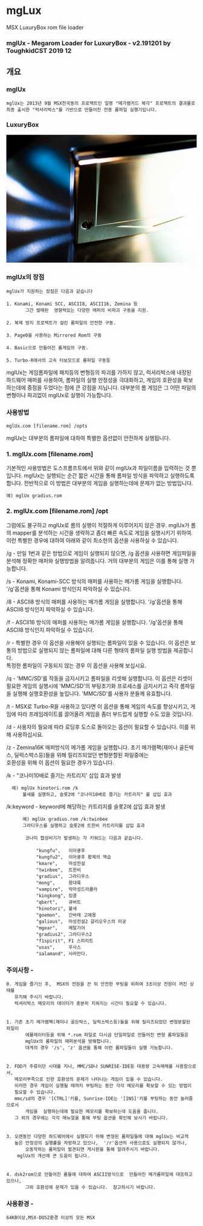 # mgLux
MSX LuxuryBox rom file loader

### mglUx - Megarom Loader for LuxuryBox -  v2.191201 by ToughkidCST 2019 12






## 개요

### mglUx       
	mglUx는 2013년 9월 MSX천국동의 프로젝트인 일명 "메가램카드 복각" 프로젝트의 결과물로 
	최종 출시한 "럭셔리박스"를 기반으로 만들어진 전용 롬파일 실행기입니다. 
  
### LuxuryBox
![LuxuryBox](mgLux.jpg)


### mglUx의 장점
 	
	mglUx가 지원하는 장점은 다음과 같습니다 
  
  	1. Konami, Konami SCC, ASCII8, ASCII16, Zemina 등 
     	   그간 발매된  영향력있는 다양한 매퍼의 비파괴 구동을 지원. 
  	
	2. 복제 방지 프로텍트가 걸린 롬파일의 안전한 구동. 
	
	3. Page0을 사용하는 Mirrored Rom의 구동
  	
	4. Basic으로 만들어진 롬게임의 구동. 
  	
	5. Turbo-R에서의 고속 터보모드로 롬파일 구동등 

  mglUx는 게임롬파일에 패치등의 변형등의 파괴를 가하지 않고, 
  럭셔리박스에 내장된 하드웨어 매퍼를 사용하여, 롬파일의 실행 안정성을 극대화하고, 
  게임의 호환성을 확보하는데에 중점을 두었다는 점에 큰 강점을 지닙니다. 
  대부분의 롬 게임은 그 어떤 파일의 변형이나 파괴없이 mglUx로 실행이 가능합니다. 
  

### 사용방법
	
	mglUx.com [filename.rom] /opts

  mglUx는 대부분의 롬파일에 대하여 특별한 옵션없이 안전하게 실행됩니다. 
   

###  1. mglUx.com [filename.rom] 
  
  기본적인 사용방법은 도스프롬프트에서 위와 같이 mglUx과 파일이름을 입력하는 것 뿐입니다. 
  mglUx는 실행되는 순간 짧은 시간을 통해 롬파일 방식을 파악하고 실행하도록 합니다. 
  전반적으로 이 방법은 대부분의 게임을 실행하는데에 문제가 없는 방법입니다. 

   	예) mglUx gradius.rom  

###  2. mglUx.com  [filename.rom] /opt
  
   그럼에도 불구하고 
   mglUx로 롬의 실행이 적절하게 이루어지지 않은 경우. 
   mglUx가 롬의 mapper를 분석하는 시간을 생략하고 좀더 빠른 속도로 게임을 실행시키기 위하여. 
   이런 특별한 경우에 대하여 아래와 같이 최소한의 옵션을 사용하실 수 있습니다.

   /g - 만일 1번과 같은 방법으로 게임이 실행되지 않으면, /g 옵션을 사용하면
        게임파일을 분석해 정확한 매퍼와 실행방법을 알려줍니다. 
        거의 대부분의 게임은 이를 통해 실행 가능합니다. 

   /s - Konami, Konami-SCC 방식의 매퍼를 사용하는 메가롬 게임을 실행합니다. 
        '/g'옵션을 통해  Konami 방식인지 파악하실 수 있습니다. 

   /8 - ASCII8  방식의 매퍼를 사용하는 메가롬 게임을 실행합니다. 
        '/g'옵션을 통해 ASCII8 방식인지 파악하실 수 있습니다. 

   /f - ASCII16 방식의 매퍼를 사용하는 메가롬 게임을 실행합니다. 
        '/g'옵션을 통해 ASCII8 방식인지 파악하실 수 있습니다. 

   /r - 특별한 경우 이 옵션을 사용해야 실행되는 롬파일이 있을 수 있습니다. 
        이 옵션은 보통의 방법으로 실행되지 않는  롬파일에 대해 다른 형태의 롬파일 실행 방법을 제공합니다.  
        특정한 롬파일이 구동되지 않는 경우 이 옵션을 사용해 보십시요. 

   /q - 'MMC/SD'를 작동을 금지시키고 롬파일을 리셋해 실행합니다. 
   	이 옵션은 리셋이 필요한 게임의 실행시에 'MMC/SD'의 부팅초기화 프로세스를 금지시키고 
        즉각 롬파일을 실행해 실행호환성을 높입니다. 
        'MMC/SD'를 사용자 분들께 유효합니다. 

   /t - MSX로 Turbo-R을 사용하고 있다면 이 옵션을 통해 게임의 속도를 향상시키고, 
       게임에 따라 프레임레이트를 끌어올려 게임을 좀더 부드럽게 실행할 수도 있을 것입니다.
  
   /d - 사용자의 필요에 따라 로딩후 도스로 돌아오는 옵션이 필요할 수 있습니다. 
        이를 위해 사용하십시요. 

   /z - Zemina16K 매퍼방식의 메가롬 게임을 실행합니다. 
	초기 메가램팩(재미나 골든박스, 딜럭스박스등)들을 위해 릴리즈되었던 변형분할된 파일중에는  
        호환성을 위해 이 옵션이 필요한 경우가 있습니다. 
  
   /k - "코나미10배로 즐기는 카트리지' 삽입 효과 발생

	  예) mglUx hinotori.rom /k
      	  불새를 실행하고, 슬롯2에 "코나미10배로 즐기는 카트리지" 를 삽입 효과 
     
   /k:keyword - keyword에 해당하는  카트리지를 슬롯2에 삽입 효과 발생 

          예) mglUx gradius.rom /k:twinbee
          그라디우스를 실행하고 슬롯2에 트윈비 카트리지를 삽입 효과 

           코나미 합성비기가 발생하는 각 키워드는 다음과 같습니다. 

               "kungfu",   이아쿵후
               "kungfu2",  이아쿵후 황제의 역습
               "kmare",    마성전설 
               "twinbee",  트윈비
               "gradius",  그라디우스
               "mong",     몽대륙
               "vampire",  악마성드라큘라
               "kingkong", 킹콩
               "qbert",    큐버트
               "hinotori", 불새
               "goemon",   간바레 고에몽
               "galious",  마성전설2 갈리오우스의 미궁
               "mgear",    메탈기어
               "gradius2", 그라디우스2
               "f1spirit", F1 스피리트
               "usas",     우사스
               "salamand", 사라만다.          


### 주의사항    -  

	0. 게임을 즐기신 후,  MSX의 전원을 끈 뒤 안전한 부팅을 위하여 3초이상 전원이 꺼진 상태를
	   유지해 주시기 바랍니다. 
	   럭셔리박스 메모리의 데이터가 충분히 지워지는 시간이 필요할 수 있습니다. 
	

	1. 기존 초기 메가램팩(재미나 골든박스, 딜럭스박스등)들을 위해 릴리즈되었던 변형분할된 파일이 
           에뮬레이터등을 위해 *.rom 파일로 다시금 단일파일로 만들어진 변형 롬파일들은  
           mglUx의 롬파일의 매퍼분석을 방해합니다. 
           대게의 경우 '/s', 'z' 옵션을 통해 이런 롬파일들이 실행 가능합니다. 
	     

	2. FDD가 주류이던 시대를 지나, MMC/SD나 SUNRISE-IDE등 대용량 고속매체를 사용함으로서, 
	   메모리부족으로 인한 호환성의 문제가 나타나는 게임이 있을 수 있습니다. 
	   이러한 경우 게임이 실행될 때까지 부팅하는 동안 각각 메모리를 확보할 수 있는 방법이 
	   필요할 수 있습니다. 
	   mmc/sd의 경우 '[CTRL]'키를, Sunrise-IDE는 '[INS]'키를 부팅하는 동안 눌러줌으로서
           게임을  실행하는데에 필요한 메모리를 확보하는데 도움을 줍니다.   
	   그 외의 경우에는 각각 매뉴얼을 통해 부팅 옵션을 확인해 보시기 바랍니다. 

	
	3. 오랜동안 다양한 하드웨어에서 실행되기 위해 변형된 롬파일들에 대해 mglUx는 비교적 
	   높은 안정성의 실행률을 자랑하고 있으나,  '/r'옵션의 사용으로도 실행되지 않거나, 
           오동작하는 롬파일이 발견되면 게시판을 통해 알려주시기 바랍니다.  
	    mglUx의 개선에 큰 도움이 됩니다. 


	4. dsk2rom으로 만들어진 롬들에 대하여 ASCII방식으로  만들어진 메가롬파일에 대응하고 있으나, 
           그외 호환성에 문제가 있을 수 있습니다.  참고하시기 바랍니다. 



### 사용환경 - 
	
	64KB이상,MSX-DOS2환경 이상의 모든 MSX
 
    
